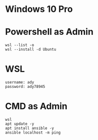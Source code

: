 # Windows 10 Pro

# Powershell as Admin
```
wsl --list -o
wsl --install -d Ubuntu
```

# WSL
```
username: ady
password: ady78945
```

# CMD as Admin
```
wsl
apt update -y
apt install ansible -y
ansible localhost -m ping
```
